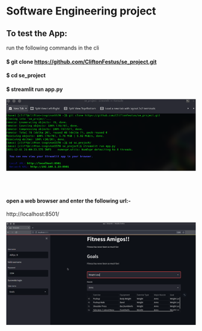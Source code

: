 # Software Engineering project

## To test the App:
run the following commands in the cli

#### $ git clone https://github.com/CliftonFestus/se_project.git
#### $ cd se_project
#### $ streamlit run app.py


![Alt text](cli.png?raw=true "Title")

<br>
<br>

#### open a web browser and enter the following url:-
http://localhost:8501/

![Alt text](app.png?raw=true "Title")




